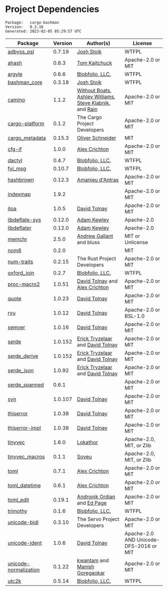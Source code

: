 # Project Dependencies
    Package:   cargo-bashman
    Version:   0.3.18
    Generated: 2023-02-05 05:29:57 UTC

| Package | Version | Author(s) | License |
| ---- | ---- | ---- | ---- |
| [adbyss_psl](https://github.com/Blobfolio/adbyss) | 0.7.19 | [Josh Stoik](mailto:josh@blobfolio.com) | WTFPL |
| [ahash](https://github.com/tkaitchuck/ahash) | 0.8.3 | [Tom Kaitchuck](mailto:tom.kaitchuck@gmail.com) | Apache-2.0 or MIT |
| [argyle](https://github.com/Blobfolio/argyle) | 0.6.6 | [Blobfolio, LLC.](mailto:hello@blobfolio.com) | WTFPL |
| [bashman_core](https://github.com/Blobfolio/bashman) | 0.3.18 | [Josh Stoik](mailto:josh@blobfolio.com) | WTFPL |
| [camino](https://github.com/camino-rs/camino) | 1.1.2 | [Without Boats](mailto:saoirse@without.boats), [Ashley Williams](mailto:ashley666ashley@gmail.com), [Steve Klabnik](mailto:steve@steveklabnik.com), and [Rain](mailto:rain@sunshowers.io) | Apache-2.0 or MIT |
| [cargo-platform](https://github.com/rust-lang/cargo) | 0.1.2 | The Cargo Project Developers | Apache-2.0 or MIT |
| [cargo_metadata](https://github.com/oli-obk/cargo_metadata) | 0.15.3 | [Oliver Schneider](mailto:git-spam-no-reply9815368754983@oli-obk.de) | MIT |
| [cfg-if](https://github.com/alexcrichton/cfg-if) | 1.0.0 | [Alex Crichton](mailto:alex@alexcrichton.com) | Apache-2.0 or MIT |
| [dactyl](https://github.com/Blobfolio/dactyl) | 0.4.7 | [Blobfolio, LLC.](mailto:hello@blobfolio.com) | WTFPL |
| [fyi_msg](https://github.com/Blobfolio/fyi) | 0.10.7 | [Blobfolio, LLC.](mailto:hello@blobfolio.com) | WTFPL |
| [hashbrown](https://github.com/rust-lang/hashbrown) | 0.12.3 | [Amanieu d'Antras](mailto:amanieu@gmail.com) | Apache-2.0 or MIT |
| [indexmap](https://github.com/bluss/indexmap) | 1.9.2 |  | Apache-2.0 or MIT |
| [itoa](https://github.com/dtolnay/itoa) | 1.0.5 | [David Tolnay](mailto:dtolnay@gmail.com) | Apache-2.0 or MIT |
| [libdeflate-sys](https://github.com/adamkewley/libdeflater) | 0.12.0 | [Adam Kewley](mailto:contact@adamkewley.com) | Apache-2.0 |
| [libdeflater](https://github.com/adamkewley/libdeflater) | 0.12.0 | [Adam Kewley](mailto:contact@adamkewley.com) | Apache-2.0 |
| [memchr](https://github.com/BurntSushi/memchr) | 2.5.0 | [Andrew Gallant](mailto:jamslam@gmail.com) and bluss | MIT or Unlicense |
| [nom8](https://github.com/epage/nom-experimental) | 0.2.0 |  | MIT |
| [num-traits](https://github.com/rust-num/num-traits) | 0.2.15 | The Rust Project Developers | Apache-2.0 or MIT |
| [oxford_join](https://github.com/Blobfolio/oxford_join) | 0.2.7 | [Blobfolio, LLC.](mailto:hello@blobfolio.com) | WTFPL |
| [proc-macro2](https://github.com/dtolnay/proc-macro2) | 1.0.51 | [David Tolnay](mailto:dtolnay@gmail.com) and [Alex Crichton](mailto:alex@alexcrichton.com) | Apache-2.0 or MIT |
| [quote](https://github.com/dtolnay/quote) | 1.0.23 | [David Tolnay](mailto:dtolnay@gmail.com) | Apache-2.0 or MIT |
| [ryu](https://github.com/dtolnay/ryu) | 1.0.12 | [David Tolnay](mailto:dtolnay@gmail.com) | Apache-2.0 or BSL-1.0 |
| [semver](https://github.com/dtolnay/semver) | 1.0.16 | [David Tolnay](mailto:dtolnay@gmail.com) | Apache-2.0 or MIT |
| [serde](https://github.com/serde-rs/serde) | 1.0.152 | [Erick Tryzelaar](mailto:erick.tryzelaar@gmail.com) and [David Tolnay](mailto:dtolnay@gmail.com) | Apache-2.0 or MIT |
| [serde_derive](https://github.com/serde-rs/serde) | 1.0.152 | [Erick Tryzelaar](mailto:erick.tryzelaar@gmail.com) and [David Tolnay](mailto:dtolnay@gmail.com) | Apache-2.0 or MIT |
| [serde_json](https://github.com/serde-rs/json) | 1.0.92 | [Erick Tryzelaar](mailto:erick.tryzelaar@gmail.com) and [David Tolnay](mailto:dtolnay@gmail.com) | Apache-2.0 or MIT |
| [serde_spanned](https://github.com/toml-rs/toml) | 0.6.1 |  | Apache-2.0 or MIT |
| [syn](https://github.com/dtolnay/syn) | 1.0.107 | [David Tolnay](mailto:dtolnay@gmail.com) | Apache-2.0 or MIT |
| [thiserror](https://github.com/dtolnay/thiserror) | 1.0.38 | [David Tolnay](mailto:dtolnay@gmail.com) | Apache-2.0 or MIT |
| [thiserror-impl](https://github.com/dtolnay/thiserror) | 1.0.38 | [David Tolnay](mailto:dtolnay@gmail.com) | Apache-2.0 or MIT |
| [tinyvec](https://github.com/Lokathor/tinyvec) | 1.6.0 | [Lokathor](mailto:zefria@gmail.com) | Apache-2.0, MIT, or Zlib |
| [tinyvec_macros](https://github.com/Soveu/tinyvec_macros) | 0.1.1 | [Soveu](mailto:marx.tomasz@gmail.com) | Apache-2.0, MIT, or Zlib |
| [toml](https://github.com/toml-rs/toml) | 0.7.1 | [Alex Crichton](mailto:alex@alexcrichton.com) | Apache-2.0 or MIT |
| [toml_datetime](https://github.com/toml-rs/toml) | 0.6.1 | [Alex Crichton](mailto:alex@alexcrichton.com) | Apache-2.0 or MIT |
| [toml_edit](https://github.com/ordian/toml_edit) | 0.19.1 | [Andronik Ordian](mailto:write@reusable.software) and [Ed Page](mailto:eopage@gmail.com) | Apache-2.0 or MIT |
| [trimothy](https://github.com/Blobfolio/trimothy) | 0.1.6 | [Blobfolio, LLC.](mailto:hello@blobfolio.com) | WTFPL |
| [unicode-bidi](https://github.com/servo/unicode-bidi) | 0.3.10 | The Servo Project Developers | Apache-2.0 or MIT |
| [unicode-ident](https://github.com/dtolnay/unicode-ident) | 1.0.6 | [David Tolnay](mailto:dtolnay@gmail.com) | Apache-2.0 AND Unicode-DFS-2016 or MIT |
| [unicode-normalization](https://github.com/unicode-rs/unicode-normalization) | 0.1.22 | [kwantam](mailto:kwantam@gmail.com) and [Manish Goregaokar](mailto:manishsmail@gmail.com) | Apache-2.0 or MIT |
| [utc2k](https://github.com/Blobfolio/utc2k) | 0.5.14 | [Blobfolio, LLC.](mailto:hello@blobfolio.com) | WTFPL |
